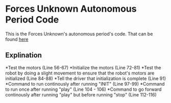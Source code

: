 # Forces Unknown Autonomous Period Code

This is the Forces Unknown's autonomous period's code. That can be found [here](https://github.com/Pooky436/FTC-2019-2020---Main-Code/blob/master/Autonomous%20Period/TestIterativeOpMode.java)

## Explination

*Test the motors (Line 56-67)
*Initialize the motors (Line 72-81)
*Test the robot by doing a slight movement to ensure that the robot's motors are initialized (Line 84-88)
*Tell the driver that initialization is complete (Line 91)
*Command to run continously after running "INIT" (Line 97-99)
*Command to run once after running "play" (Line 104 - 106)
*Command to go forward continously after running "play" but before running "stop" (Line 112-116)
 
